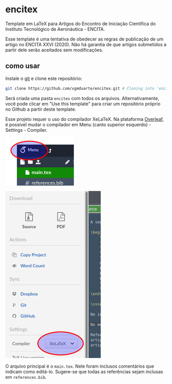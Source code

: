 # encitex
Template em LaTeX para Artigos do Encontro de Iniciação Cientifica do Instituto Tecnológico de Aeronáutica - ENCITA.

Esse template é uma tentativa de obedecer as regras de publicação de um artigo no ENCITA XXVI (2020). Não há garantia de que artigos submetidos a partir dele serão aceitados sem modificações.

## como usar

Instale o [git](https://git-scm.com/downloads) e clone este repositório:

```bash
git clone https://github.com/vgmduarte/encitex.git # Cloning into 'encitex'...
```

Será criada uma pasta ```encitex``` com todos os arquivos. Alternativamente, você pode clicar em "Use this template" para criar um repositório próprio no Github a partir deste template.

Esse projeto requer o uso do compilador XeLaTeX. Na plataforma [Overleaf](https://www.overleaf.com/), é possível mudar o compilador em Menu (canto superior esquerdo) - Settings - Compiler.

![Overleaf - Menu](/img/menu.png)

![Overleaf - Menu - Settings - Compiler](/img/dropdown.png)

O arquivo principal é o ```main.tex```. Nele foram inclusos comentários que indicam como editá-lo. Sugere-se que todas as referências sejam inclusas em ```references.bib```.
